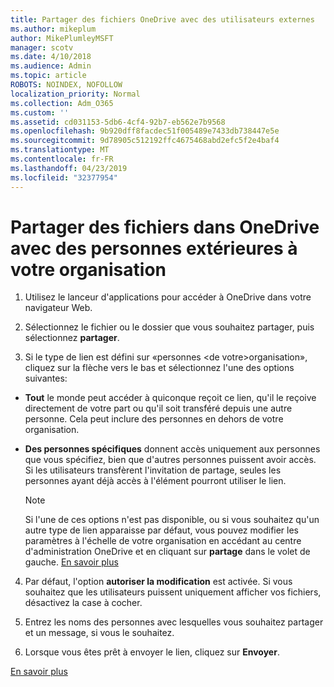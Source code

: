 ```yaml
---
title: Partager des fichiers OneDrive avec des utilisateurs externes
ms.author: mikeplum
author: MikePlumleyMSFT
manager: scotv
ms.date: 4/10/2018
ms.audience: Admin
ms.topic: article
ROBOTS: NOINDEX, NOFOLLOW
localization_priority: Normal
ms.collection: Adm_O365
ms.custom: ''
ms.assetid: cd031153-5db6-4cf4-92b7-eb562e7b9568
ms.openlocfilehash: 9b920dff8facdec51f005489e7433db738447e5e
ms.sourcegitcommit: 9d78905c512192ffc4675468abd2efc5f2e4baf4
ms.translationtype: MT
ms.contentlocale: fr-FR
ms.lasthandoff: 04/23/2019
ms.locfileid: "32377954"
---
```

# <a name="share-files-in-onedrive-with-people-outside-your-organization"></a>Partager des fichiers dans OneDrive avec des personnes extérieures à votre organisation

1. Utilisez le lanceur d'applications pour accéder à OneDrive dans votre navigateur Web. 
    
2. Sélectionnez le fichier ou le dossier que vous souhaitez partager, puis sélectionnez **partager**. 
    
3. Si le type de lien est défini sur «personnes \<de votre\>organisation», cliquez sur la flèche vers le bas et sélectionnez l'une des options suivantes: 
    
  - **Tout** le monde peut accéder à quiconque reçoit ce lien, qu'il le reçoive directement de votre part ou qu'il soit transféré depuis une autre personne. Cela peut inclure des personnes en dehors de votre organisation. 
    
  - **Des personnes spécifiques** donnent accès uniquement aux personnes que vous spécifiez, bien que d'autres personnes puissent avoir accès. Si les utilisateurs transfèrent l'invitation de partage, seules les personnes ayant déjà accès à l'élément pourront utiliser le lien. 
    
    > [!NOTE]
    > Si l'une de ces options n'est pas disponible, ou si vous souhaitez qu'un autre type de lien apparaisse par défaut, vous pouvez modifier les paramètres à l'échelle de votre organisation en accédant au centre d'administration OneDrive et en cliquant sur **partage** dans le volet de gauche. [En savoir plus](https://go.microsoft.com/fwlink/?linkid=871961)
  
4. Par défaut, l'option **autoriser la modification** est activée. Si vous souhaitez que les utilisateurs puissent uniquement afficher vos fichiers, désactivez la case à cocher. 
    
5. Entrez les noms des personnes avec lesquelles vous souhaitez partager et un message, si vous le souhaitez.
    
6. Lorsque vous êtes prêt à envoyer le lien, cliquez sur **Envoyer**. 
    
[En savoir plus](https://go.microsoft.com/fwlink/?linkid=871861)
  

